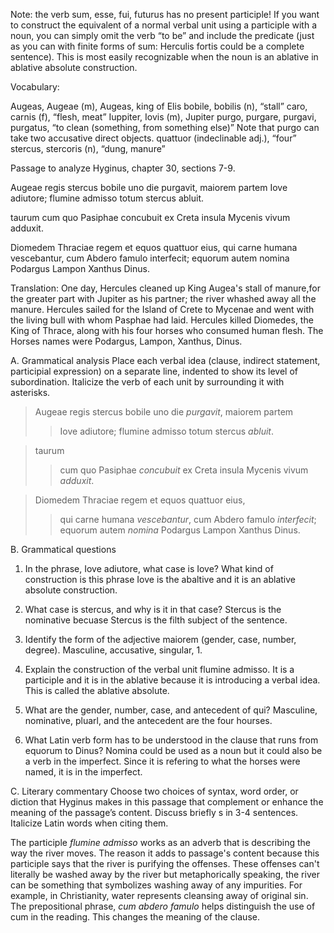 Note: the verb sum, esse, fui, futurus has no present participle! If you want to construct the equivalent of a normal verbal unit using a participle with a noun, you can simply omit the verb “to be” and include the predicate (just as you can with finite forms of sum: Herculis fortis could be a complete sentence). This is most easily recognizable when the noun is an ablative in ablative absolute construction.

Vocabulary:

Augeas, Augeae (m), Augeas, king of Elis
bobile, bobilis (n), “stall”
caro, carnis (f), “flesh, meat”
Iuppiter, Iovis (m), Jupiter
purgo, purgare, purgavi, purgatus, “to clean (something, from something else)” Note that purgo can take two accusative direct objects.
quattuor (indeclinable adj.), “four”
stercus, stercoris (n), “dung, manure”

Passage to analyze
Hyginus, chapter 30, sections 7-9.

Augeae regis stercus bobile uno die purgavit, maiorem partem Iove adiutore; flumine admisso totum stercus abluit.

taurum cum quo Pasiphae concubuit ex Creta insula Mycenis vivum adduxit.

Diomedem Thraciae regem et equos quattuor eius, qui carne humana vescebantur, cum Abdero famulo interfecit; equorum autem nomina Podargus Lampon Xanthus Dinus.

Translation: 
One day, Hercules cleaned up King Augea's stall of manure,for the greater part with Jupiter as his partner; the river whashed away all the manure. 
Hercules sailed for the Island of Crete to Mycenae and went with the living bull with whom Pasphae had laid. 
Hercules killed Diomedes, the King of Thrace, along with his four horses who consumed human flesh. The Horses names were Podargus, Lampon, Xanthus, Dinus. 

A. Grammatical analysis
Place each verbal idea (clause, indirect statement, participial expression) on a separate line, indented to show its level of subordination. Italicize the verb of each unit by surrounding it with asterisks.

>Augeae regis stercus bobile uno die *purgavit*, 
>maiorem partem 
>>Iove adiutore;
>>flumine admisso 
>totum stercus *abluit*.

>taurum 
>>cum quo Pasiphae *concubuit* 
>ex Creta insula Mycenis vivum *adduxit*.

>Diomedem Thraciae regem et equos quattuor eius, 
>>qui carne humana *vescebantur*,
>cum Abdero famulo *interfecit*;
>equorum autem *nomina* Podargus Lampon Xanthus Dinus.


B. Grammatical questions
1. In the phrase, Iove adiutore, what case is Iove? What kind of construction is this phrase
Iove is the abaltive and it is an ablative absolute construction.  

2. What case is stercus, and why is it in that case?
Stercus is the nominative becuase Stercus is the filth subject of the sentence. 

3. Identify the form of the adjective maiorem (gender, case, number, degree).
 Masculine, accusative, singular, 1. 

4. Explain the construction of the verbal unit flumine admisso.
It is a participle and it is in the ablative because it is introducing a verbal idea. This is called the ablative absolute.  

5. What are the gender, number, case, and antecedent of qui?
Masculine, nominative, pluarl, and the antecedent are the four hourses. 

6. What Latin verb form has to be understood in the clause that runs from equorum to Dinus?
Nomina could be used as a noun but it could also be a verb in the imperfect. Since it is refering to what the horses were named, it is in the imperfect. 

C. Literary commentary
Choose two choices of syntax, word order, or diction that Hyginus makes in this passage that complement or enhance the meaning of the passage’s content. Discuss briefly s in 3-4 sentences. Italicize Latin words when citing them.

The participle *flumine admisso* works as an adverb that is describing the way the river moves. The reason it adds to passage's content because this participle says that the river is purifying the offenses. These offenses can't literally be washed away by the river but metaphorically speaking, the river can be something that symbolizes washing away of any impurities. For example, in Christianity, water represents cleansing away of original sin. 
The prepositional phrase, *cum abdero famulo* helps distinguish the use of cum in the reading. This changes the meaning of the clause. 




